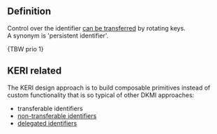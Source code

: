 ## Definition
Control over the identifier [can be transferred](term_transferable) by rotating keys.\
A synonym is 'persistent identifier'.

{TBW prio 1}

## KERI related

The KERI design approach is to build composable primitives instead of custom functionality that is so typical of other DKMI approaches:

- transferable identifiers
- [non-transferable identifiers](term_non-transferable-identifier)
- [delegated identifiers](term_delegated-identifier)